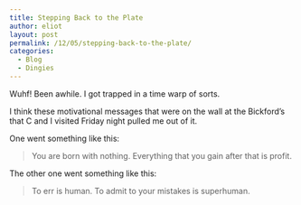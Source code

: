 ```yaml
---
title: Stepping Back to the Plate
author: eliot
layout: post
permalink: /12/05/stepping-back-to-the-plate/
categories:
  - Blog
  - Dingies
---
```

Wuhf! Been awhile. I got trapped in a time warp of sorts.

I think these motivational messages that were on the wall at the Bickford&#8217;s that C and I visited Friday night pulled me out of it.

One went something like this:

> You are born with nothing. Everything that you gain after that is profit.

The other one went something like this:

> To err is human. To admit to your mistakes is superhuman.